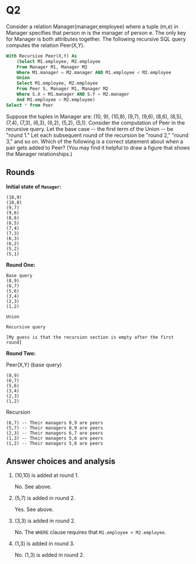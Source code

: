 Q2
=

Consider a relation Manager(manager,employee) where a tuple (m,e) in Manager specifies that person m is the manager of person e. The only key for Manager is both attributes together. The following recursive SQL query computes the relation Peer(X,Y).

```sql
With Recursive Peer(X,Y) As
    (Select M1.employee, M2.employee
    From Manager M1, Manager M2
    Where M1.manager = M2.manager AND M1.employee < M2.employee
    Union
    Select M1.employee, M2.employee
    From Peer S, Manager M1, Manager M2
    Where S.X = M1.manager AND S.Y = M2.manager
    And M1.employee < M2.employee)
Select * from Peer
```

Suppose the tuples in Manager are: (10, 9), (10,8), (9,7), (9,6), (8,6), (8,5), (7,4), (7,3), (6,3), (6,2), (5,2), (5,1). Consider the computation of Peer in the recursive query. Let the base case -- the first term of the Union -- be "round 1." Let each subsequent round of the recursion be "round 2," "round 3," and so on. Which of the following is a correct statement about when a pair gets added to Peer? (You may find it helpful to draw a figure that shows the Manager relationships.)

Rounds
-

**Initial state of `Manager`:**

```
(10,9)
(10,8)
(9,7)
(9,6)
(8,6)
(8,5)
(7,4)
(7,3)
(6,3)
(6,2)
(5,2)
(5,1)
```

**Round One:**

```
Base query
(8,9)
(6,7)
(5,6)
(3,4)
(2,3)
(1,2)

Union

Recursive query

[My guess is that the recursion section is empty after the first round]
```

**Round Two:**

Peer(X,Y) (base query)

```
(8,9)
(6,7)
(5,6)
(3,4)
(2,3)
(1,2)
```

Recursion

```
(6,7) -- Their managers 8,9 are peers
(5,7) -- Their managers 8,9 are peers
(2,3) -- Their managers 6,7 are peers
(1,3) -- Their managers 5,6 are peers
(1,2) -- Their managers 5,6 are peers
```

Answer choices and analysis
-



1. (10,10) is added at round 1.

    No. See above.

2. (5,7) is added in round 2.

    Yes. See above.

3. (3,3) is added in round 2.

    No. The `WHERE` clause requires that `M1.employee < M2.employee`.

4. (1,3) is added in round 3.

    No. (1,3) is added in round 2.

